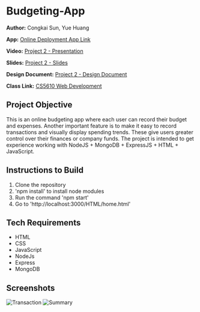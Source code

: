 # Budgeting-App

**Author:**
Congkai Sun, Yue Huang

**App:**
[Online Deployment App Link](https://budget-planning.onrender.com/HTML/home.html)

**Video:**
[Project 2 - Presentation](https://github.com/CERKO12/Budgeting-App/assets/117726096/4f49e86b-b795-4160-ba4f-42c96bc8d0f6)

**Slides:**
[Project 2 - Slides](https://docs.google.com/presentation/d/1NHVks6xvkiJ7TyfnIJNo7aAlud8cVx2by3vjYKJeTSI/edit#slide=id.p)

**Design Document:**
[Project 2 - Design Document](https://github.com/CERKO12/Budgeting-App/files/12855697/Project.2.-.Design.Document.pdf)

**Class Link:**
[CS5610 Web Development](https://johnguerra.co/classes/webDevelopment_fall_2023/)

## Project Objective
This is an online budgeting app where each user can record their budget and expenses. Another important feature is to make it easy to record transactions and visually display spending trends. These give users greater control over their finances or company funds. The project is intended to get experience working with NodeJS + MongoDB + ExpressJS + HTML + JavaScript.

## Instructions to Build
1. Clone the repository
2. 'npm install' to install node modules
3. Run the command 'npm start'
4. Go to 'http://localhost:3000/HTML/home.html'

## Tech Requirements
* HTML
* CSS
* JavaScript
* NodeJs
* Express
* MongoDB

## Screenshots
![Transaction](https://github.com/CERKO12/Budgeting-App/assets/117726096/190054e3-1aab-4493-ac8f-b59d4ddfb8d5)
![Summary](https://github.com/CERKO12/Budgeting-App/assets/117726096/900b3dbc-2fe0-469c-b894-cb293082726f)

